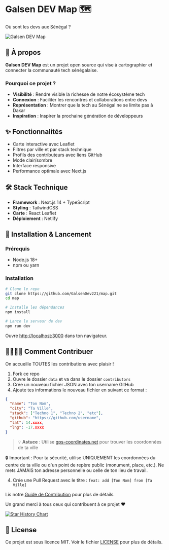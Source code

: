# Galsen DEV Map 🗺️

Où sont les devs aux Sénégal ?

![Galsen DEV Map](public/preview.png)

## 🎯 À propos

**Galsen DEV Map** est un projet open source qui vise à cartographier et connecter la communauté tech sénégalaise.

### Pourquoi ce projet ?

- **Visibilité** : Rendre visible la richesse de notre écosystème tech
- **Connexion** : Faciliter les rencontres et collaborations entre devs
- **Représentation** : Montrer que la tech au Sénégal ne se limite pas à Dakar
- **Inspiration** : Inspirer la prochaine génération de développeurs

## ✨ Fonctionnalités

- Carte interactive avec Leaflet
- Filtres par ville et par stack technique
- Profils des contributeurs avec liens GitHub
- Mode clair/sombre
- Interface responsive
- Performance optimale avec Next.js

## 🛠️ Stack Technique

- **Framework** : Next.js 14 + TypeScript
- **Styling** : TailwindCSS
- **Carte** : React Leaflet
- **Déploiement** : Netlify

## 🚀 Installation & Lancement

### Prérequis

- Node.js 18+
- npm ou yarn

### Installation

```bash
# Clone le repo
git clone https://github.com/GalsenDev221/map.git
cd map

# Installe les dépendances
npm install

# Lance le serveur de dev
npm run dev
```

Ouvre [http://localhost:3000](http://localhost:3000) dans ton navigateur.

## 🫱🏾‍🫲🏾 Comment Contribuer

On accueille TOUTES les contributions avec plaisir !

1. Fork ce repo
2. Ouvre le dossier `data` et va dans le dossier `contributors`
3. Crée un nouveau fichier JSON avec ton username GitHub
4. Ajoute tes informations le nouveau fichier en suivant ce format :

```json
{
  "name": "Ton Nom",
  "city": "Ta Ville",
  "stack": ["Techno 1", "Techno 2", "etc"],
  "github": "https://github.com/username",
  "lat": 14.xxxx,
  "lng": -17.xxxx
}
```

> 💡 **Astuce** : Utilise [gps-coordinates.net](https://www.gps-coordinates.net) pour trouver les coordonnées de ta ville

🔒 Important : Pour ta sécurité, utilise UNIQUEMENT les coordonnées du centre de ta ville ou d'un point de repère public (monument, place, etc.). Ne mets JAMAIS ton adresse personnelle ou celle de ton lieu de travail.

4. Crée une Pull Request avec le titre : `feat: add [Ton Nom] from [Ta Ville]`

Lis notre [Guide de Contribution](CONTRIBUTING.md) pour plus de détails.

Un grand merci à tous ceux qui contribuent à ce projet ❤️

<a href="https://www.star-history.com/#GalsenDev221/map&type=date&legend=top-left">
 <picture>
   <source media="(prefers-color-scheme: dark)" srcset="https://api.star-history.com/svg?repos=GalsenDev221/map&type=date&theme=dark&legend=top-left" />
   <source media="(prefers-color-scheme: light)" srcset="https://api.star-history.com/svg?repos=GalsenDev221/map&type=date&legend=top-left" />
   <img alt="Star History Chart" src="https://api.star-history.com/svg?repos=GalsenDev221/map&type=date&legend=top-left" />
 </picture>
</a>

## 📜 License

Ce projet est sous licence MIT. Voir le fichier [LICENSE](LICENSE) pour plus de détails.

